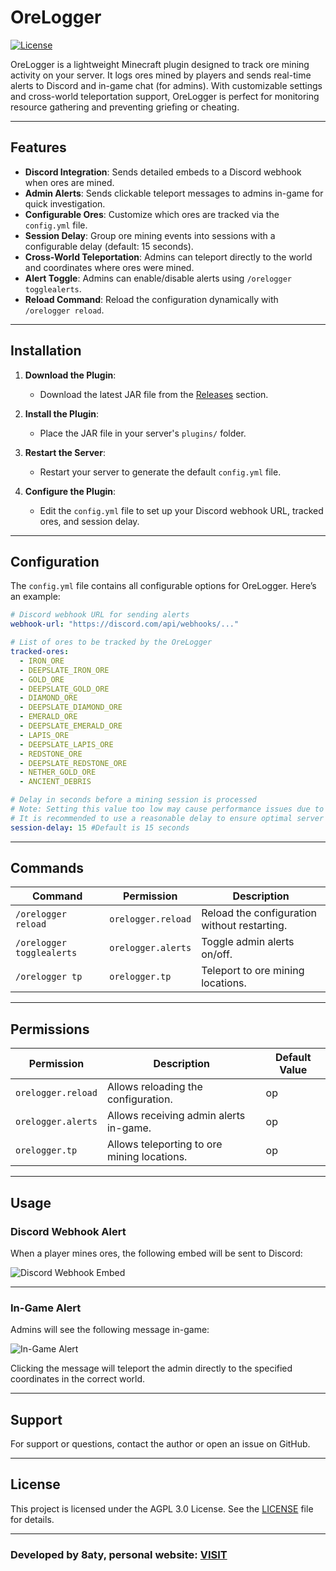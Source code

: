 # OreLogger

[![License](https://img.shields.io/badge/license-AGPL%203-pink.svg)](LICENSE)

OreLogger is a lightweight Minecraft plugin designed to track ore mining activity on your server. It logs ores mined by players and sends real-time alerts to Discord and in-game chat (for admins). With customizable settings and cross-world teleportation support, OreLogger is perfect for monitoring resource gathering and preventing griefing or cheating.

---

## Features

- **Discord Integration**: Sends detailed embeds to a Discord webhook when ores are mined.
- **Admin Alerts**: Sends clickable teleport messages to admins in-game for quick investigation.
- **Configurable Ores**: Customize which ores are tracked via the `config.yml` file.
- **Session Delay**: Group ore mining events into sessions with a configurable delay (default: 15 seconds).
- **Cross-World Teleportation**: Admins can teleport directly to the world and coordinates where ores were mined.
- **Alert Toggle**: Admins can enable/disable alerts using `/orelogger togglealerts`.
- **Reload Command**: Reload the configuration dynamically with `/orelogger reload`.

---

## Installation

1. **Download the Plugin**:
   - Download the latest JAR file from the [Releases](https://github.com/your-repo/OreLogger/releases) section.

2. **Install the Plugin**:
   - Place the JAR file in your server's `plugins/` folder.

3. **Restart the Server**:
   - Restart your server to generate the default `config.yml` file.

4. **Configure the Plugin**:
   - Edit the `config.yml` file to set up your Discord webhook URL, tracked ores, and session delay.

---

## Configuration

The `config.yml` file contains all configurable options for OreLogger. Here’s an example:

```yaml
# Discord webhook URL for sending alerts
webhook-url: "https://discord.com/api/webhooks/..."

# List of ores to be tracked by the OreLogger
tracked-ores:
  - IRON_ORE
  - DEEPSLATE_IRON_ORE
  - GOLD_ORE
  - DEEPSLATE_GOLD_ORE
  - DIAMOND_ORE
  - DEEPSLATE_DIAMOND_ORE
  - EMERALD_ORE
  - DEEPSLATE_EMERALD_ORE
  - LAPIS_ORE
  - DEEPSLATE_LAPIS_ORE
  - REDSTONE_ORE
  - DEEPSLATE_REDSTONE_ORE
  - NETHER_GOLD_ORE
  - ANCIENT_DEBRIS

# Delay in seconds before a mining session is processed
# Note: Setting this value too low may cause performance issues due to frequent processing.
# It is recommended to use a reasonable delay to ensure optimal server performance.
session-delay: 15 #Default is 15 seconds
```

---

## Commands

| Command                  | Permission          | Description                                   |
|--------------------------|---------------------|-----------------------------------------------|
| `/orelogger reload`      | `orelogger.reload`  | Reload the configuration without restarting. |
| `/orelogger togglealerts`| `orelogger.alerts`  | Toggle admin alerts on/off.                  |
| `/orelogger tp`          | `orelogger.tp`      | Teleport to ore mining locations.            |

---

## Permissions

| Permission           | Description                                   | Default Value |
|-----------------------|-----------------------------------------------|---------------|
| `orelogger.reload`    | Allows reloading the configuration.          | op            |
| `orelogger.alerts`    | Allows receiving admin alerts in-game.       | op            |
| `orelogger.tp`        | Allows teleporting to ore mining locations.  | op            |

---

## Usage

### Discord Webhook Alert

When a player mines ores, the following embed will be sent to Discord:

![Discord Webhook Embed](https://i.imgur.com/0WCTys0.png)

---

### In-Game Alert

Admins will see the following message in-game:

![In-Game Alert](https://i.imgur.com/YLT1Tdy.png)

Clicking the message will teleport the admin directly to the specified coordinates in the correct world.

---


## Support

For support or questions, contact the author or open an issue on GitHub.

---

## License

This project is licensed under the AGPL 3.0 License. See the [LICENSE](LICENSE) file for details.

---

### Developed by 8aty, personal website: [VISIT](https://tomy.cc/) 
